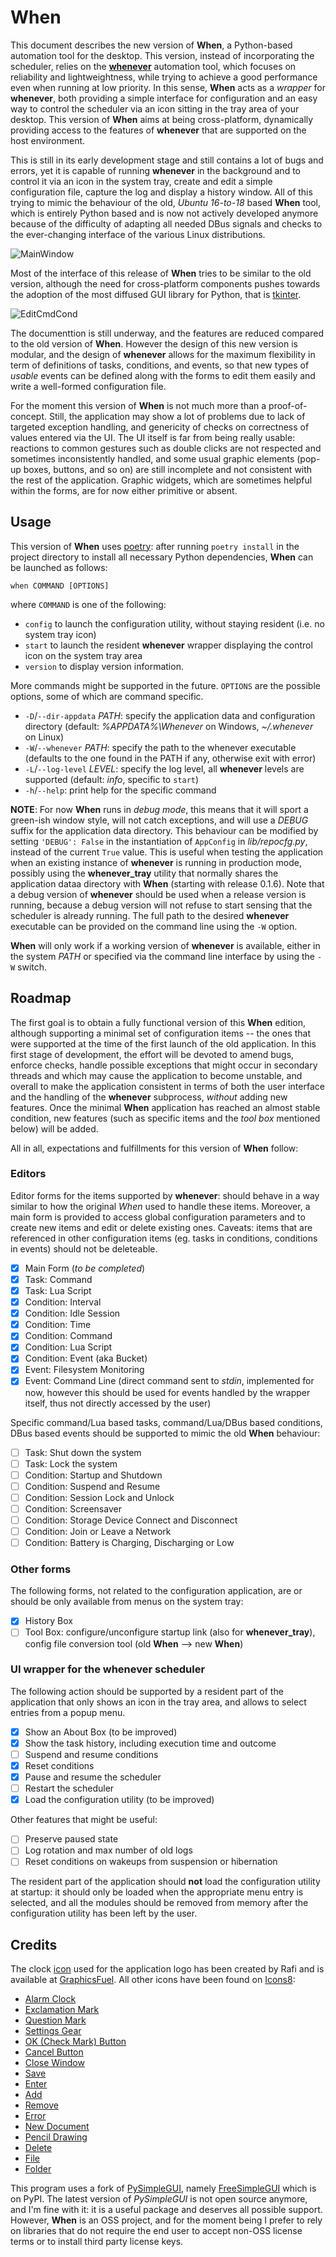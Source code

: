 # When

This document describes the new version of **When**, a Python-based automation tool for the desktop. This version, instead of incorporating the scheduler, relies on the [**whenever**](https://github.com/almostearthling/whenever) automation tool, which focuses on reliability and lightweightness, while trying to achieve a good performance even when running at low priority. In this sense, **When** acts as a _wrapper_ for **whenever**, both providing a simple interface for configuration and an easy way to control the scheduler via an icon sitting in the tray area of your desktop. This version of **When** aims at being cross-platform, dynamically providing access to the features of **whenever** that are supported on the host environment.

This is still in its early development stage and still contains a lot of bugs and errors, yet it is capable of running **whenever** in the background and to control it via an icon in the system tray, create and edit a simple configuration file, capture the log and display a history window. All of this trying to mimic the behaviour of the old, _Ubuntu 16-to-18_ based **When** tool, which is entirely Python based and is now not actively developed anymore because of the difficulty of adapting all needed DBus signals and checks to the ever-changing interface of the various Linux distributions.

![MainWindow](support/docs/graphics/when-config-main.png)

Most of the interface of this release of **When** tries to be similar to the old version, although the need for cross-platform components pushes towards the adoption of the most diffused GUI library for Python, that is [tkinter](https://docs.python.org/3/library/tkinter.html).

![EditCmdCond](support/docs/graphics/when-config-cmdcond.png)

The documenttion is still underway, and the features are reduced compared to the old version of **When**. However the design of this new version is modular, and the design of **whenever** allows for the maximum flexibility in term of definitions of tasks, conditions, and events, so that new types of _usable_ events can be defined along with the forms to edit them easily and write a well-formed configuration file.

For the moment this version of **When** is not much more than a proof-of-concept. Still, the application may show a lot of problems due to lack of targeted exception handling, and genericity of checks on correctness of values entered via the UI. The UI itself is far from being really usable: reactions to common gestures such as double clicks are not respected and sometimes inconsistently handled, and some usual graphic elements (pop-up boxes, buttons, and so on) are still incomplete and not consistent with the rest of the application. Graphic widgets, which are sometimes helpful within the forms, are for now either primitive or absent.


## Usage

This version of **When** uses [poetry](https://python-poetry.org/): after running `poetry install` in the project directory to install all necessary Python dependencies, **When** can be launched as follows:

```shell
when COMMAND [OPTIONS]
```

where `COMMAND` is one of the following:

- `config` to launch the configuration utility, without staying resident (i.e. no system tray icon)
- `start` to launch the resident **whenever** wrapper displaying the control icon on the system tray area
- `version` to display version information.

More commands might be supported in the future. `OPTIONS` are the possible options, some of which are command specific.

- `-D`/`--dir-appdata` _PATH_: specify the application data and configuration directory (default: _%APPDATA%\Whenever_ on Windows, _~/.whenever_ on Linux)
- `-W`/`--whenever` _PATH_: specify the path to the whenever executable (defaults to the one found in the PATH if any, otherwise exit with error)
- `-L`/`--log-level` _LEVEL_: specify the log level, all **whenever** levels are supported (default: _info_, specific to `start`)
- `-h`/`--help`: print help for the specific command

**NOTE**: For now **When** runs in _debug mode_, this means that it will sport a green-ish window style, will not catch exceptions, and will use a _DEBUG_ suffix for the application data directory. This behaviour can be modified by setting `'DEBUG': False` in the instantiation of `AppConfig` in _lib/repocfg.py_, instead of the current `True` value. This is useful when testing the application when an existing instance of **whenever** is running in production mode, possibly using the **whenever_tray** utility that normally shares the application dataa directory with **When** (starting with release 0.1.6). Note that a debug version of **whenever** should be used when a release version is running, because a debug version will not refuse to start sensing that the scheduler is already running. The full path to the desired **whenever** executable can be provided on the command line using the `-W` option.

**When** will only work if a working version of **whenever** is available, either in the system _PATH_ or specified via the command line interface by using the `-W` switch.


## Roadmap

The first goal is to obtain a fully functional version of this **When** edition, although supporting a minimal set of configuration items -- the ones that were supported at the time of the first launch of the old application. In this first stage of development, the effort will be devoted to amend bugs, enforce checks, handle possible exceptions that might occur in secondary threads and which may cause the application to become unstable, and overall to make the application consistent in terms of both the user interface and the handling of the **whenever** subprocess, _without_ adding new features. Once the minimal **When** application has reached an almost stable condition, new features (such as specific items and the _tool box_ mentioned below) will be added.

All in all, expectations and fulfillments for this version of **When** follow:

### Editors

Editor forms for the items supported by **whenever**: should behave in a way similar to how the original _When_ used to handle these items. Moreover, a main form is provided to access global configuration parameters and to create new items and edit or delete existing ones. Caveats: items that are referenced in other configuration items (eg. tasks in conditions, conditions in events) should not be deleteable.

- [x] Main Form (_to be completed_)
- [x] Task: Command
- [x] Task: Lua Script
- [x] Condition: Interval
- [x] Condition: Idle Session
- [x] Condition: Time
- [x] Condition: Command
- [x] Condition: Lua Script
- [x] Condition: Event (aka Bucket)
- [x] Event: Filesystem Monitoring
- [x] Event: Command Line (direct command sent to _stdin_, implemented for now, however this should be used for events handled by the wrapper itself, thus not directly accessed by the user)

Specific command/Lua based tasks, command/Lua/DBus based conditions, DBus based events should be supported to mimic the old **When** behaviour:

- [ ] Task: Shut down the system
- [ ] Task: Lock the system
- [ ] Condition: Startup and Shutdown
- [ ] Condition: Suspend and Resume
- [ ] Condition: Session Lock and Unlock
- [ ] Condition: Screensaver
- [ ] Condition: Storage Device Connect and Disconnect
- [ ] Condition: Join or Leave a Network
- [ ] Condition: Battery is Charging, Discharging or Low

### Other forms

The following forms, not related to the configuration application, are or should be only available from menus on the system tray:

- [x] History Box
- [ ] Tool Box: configure/unconfigure startup link (also for **whenever_tray**), config file conversion tool (old **When** --> new **When**)

### UI wrapper for the **whenever** scheduler

The following action should be supported by a resident part of the application that only shows an icon in the tray area, and allows to select entries from a popup menu.

- [x] Show an About Box (to be improved)
- [x] Show the task history, including execution time and outcome
- [ ] Suspend and resume conditions
- [x] Reset conditions
- [x] Pause and resume the scheduler
- [ ] Restart the scheduler
- [x] Load the configuration utility (to be improved)

Other features that might be useful:

- [ ] Preserve paused state
- [ ] Log rotation and max number of old logs
- [ ] Reset conditions on wakeups from suspension or hibernation

The resident part of the application should **not** load the configuration utility at startup: it should only be loaded when the appropriate menu entry is selected, and all the modules should be removed from memory after the configuration utility has been left by the user.


## Credits

The clock [icon](http://www.graphicsfuel.com/2012/08/alarm-clock-icon-psd/) used for the application logo has been created by Rafi and is available at [GraphicsFuel](http://www.graphicsfuel.com/). All other icons have been found on [Icons8](https://icons8.com/):

* [Alarm Clock](https://icons8.com/icon/13026/alarm-clock)
* [Exclamation Mark](https://icons8.com/icon/j1rPetruM5Fl/exclamation-mark)
* [Question Mark](https://icons8.com/icon/cjUb4tRvBCNt/question-mark)
* [Settings Gear](https://icons8.com/icon/12784/settings)
* [OK (Check Mark) Button](https://icons8.com/icon/70yRC8npwT3d/check-mark)
* [Cancel Button](https://icons8.com/icon/fYgQxDaH069W/cancel)
* [Close Window](https://icons8.com/icon/rmf1Fvj5nBib/close-window)
* [Save](https://icons8.com/icon/yFBJCjFJpLXw/save)
* [Enter](https://icons8.com/icon/U5AcCk9kUWMk/enter)
* [Add](https://icons8.com/icon/IA4hgI5aWiHD/add)
* [Remove](https://icons8.com/icon/9lB4p3bBjCNX/remove)
* [Error](https://icons8.com/icon/hP6pCUyT8QGk/error)
* [New Document](https://icons8.com/icon/8tcDgihugAYf/new-document)
* [Pencil Drawing](https://icons8.com/icon/FnCPHMRRKpyL/pencil-drawing)
* [Delete](https://icons8.com/icon/pre7LivdxKxJ/delete)
* [File](https://icons8.com/icon/XWoSyGbnshH2/file)
* [Folder](https://icons8.com/icon/dINnkNb1FBl4/folder)

This program uses a fork of [PySimpleGUI](https://www.pysimplegui.com/), namely [FreeSimpleGUI](https://github.com/spyoungtech/FreeSimpleGUI) which is on PyPI. The latest version of _PySimpleGUI_ is not open source anymore, and I'm fine with it: it is a useful package and deserves all possible support. However, **When** is an OSS project, and for the moment being I prefer to rely on libraries that do not require the end user to accept non-OSS license terms or to install third party license keys.
